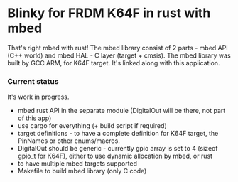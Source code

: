# Blinky for FRDM K64F in rust with mbed

That's right mbed with rust! The mbed library consist of 2 parts - mbed API (C++ world) and mbed HAL - C layer (target + cmsis). The mbed library was built by GCC ARM, for K64F target. It's linked along with this application.

### Current status

It's work in progress.

- mbed rust API in the separate module (DigitalOut will be there, not part of this app)
- use cargo for everything (+ build script if required)
- target definitions - to have a complete definition for K64F target, the PinNames or other enums/macros.
- DigitalOut should be generic - currently gpio array is set to 4 (sizeof gpio_t for K64F), either to use dynamic allocation by mbed, or rust
- to have multiple mbed targets supported
- Makefile to build mbed library (only C code)
